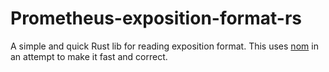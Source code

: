 # Prometheus-exposition-format-rs

A simple and quick Rust lib for reading exposition format.
This uses [nom](https://lib.rs/crates/nom) in an attempt to make it fast and correct.


